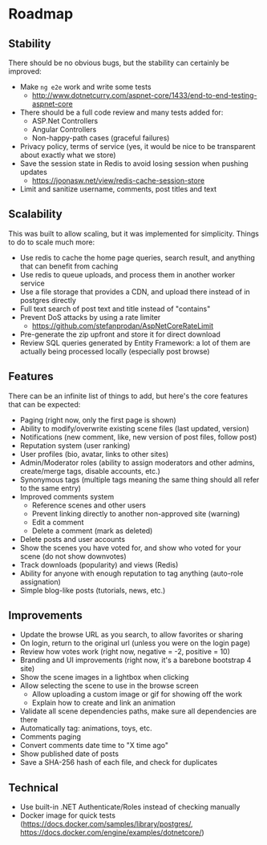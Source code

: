 # Roadmap

## Stability

There should be no obvious bugs, but the stability can certainly be improved:

* Make `ng e2e` work and write some tests
  * http://www.dotnetcurry.com/aspnet-core/1433/end-to-end-testing-aspnet-core
* There should be a full code review and many tests added for:
  * ASP.Net Controllers
  * Angular Controllers
  * Non-happy-path cases (graceful failures)
* Privacy policy, terms of service (yes, it would be nice to be transparent about exactly what we store)
* Save the session state in Redis to avoid losing session when pushing updates
  * https://joonasw.net/view/redis-cache-session-store
* Limit and sanitize username, comments, post titles and text

## Scalability

This was built to allow scaling, but it was implemented for simplicity. Things to do to scale much more:

* Use redis to cache the home page queries, search result, and anything that can benefit from caching
* Use redis to queue uploads, and process them in another worker service
* Use a file storage that provides a CDN, and upload there instead of in postgres directly
* Full text search of post text and title instead of "contains"
* Prevent DoS attacks by using a rate limiter
  * https://github.com/stefanprodan/AspNetCoreRateLimit
* Pre-generate the zip upfront and store it for direct download
* Review SQL queries generated by Entity Framework: a lot of them are actually being processed locally (especially post browse)

## Features

There can be an infinite list of things to add, but here's the core features that can be expected:

* Paging (right now, only the first page is shown)
* Ability to modify/overwrite existing scene files (last updated, version)
* Notifications (new comment, like, new version of post files, follow post)
* Reputation system (user ranking)
* User profiles (bio, avatar, links to other sites)
* Admin/Moderator roles (ability to assign moderators and other admins, create/merge tags, disable accounts, etc.)
* Synonymous tags (multiple tags meaning the same thing should all refer to the same entry)
* Improved comments system
  * Reference scenes and other users
  * Prevent linking directly to another non-approved site (warning)
  * Edit a comment
  * Delete a comment (mark as deleted)
* Delete posts and user accounts
* Show the scenes you have voted for, and show who voted for your scene (do not show downvotes)
* Track downloads (popularity) and views (Redis)
* Ability for anyone with enough reputation to tag anything (auto-role assignation)
* Simple blog-like posts (tutorials, news, etc.)

## Improvements

* Update the browse URL as you search, to allow favorites or sharing
* On login, return to the original url (unless you were on the login page)
* Review how votes work (right now, negative = -2, positive = 10)
* Branding and UI improvements (right now, it's a barebone bootstrap 4 site)
* Show the scene images in a lightbox when clicking
* Allow selecting the scene to use in the browse screen
  * Allow uploading a custom image or gif for showing off the work
  * Explain how to create and link an animation
* Validate all scene dependencies paths, make sure all dependencies are there
* Automatically tag: animations, toys, etc.
* Comments paging
* Convert comments date time to "X time ago"
* Show published date of posts
* Save a SHA-256 hash of each file, and check for duplicates

## Technical

* Use built-in .NET Authenticate/Roles instead of checking manually
* Docker image for quick tests (https://docs.docker.com/samples/library/postgres/, https://docs.docker.com/engine/examples/dotnetcore/)
